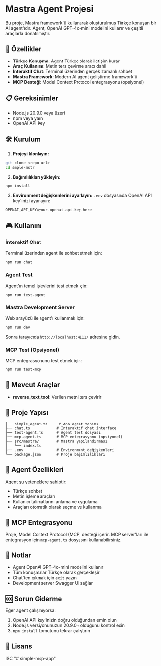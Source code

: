 # Mastra Agent Projesi

Bu proje, Mastra framework'ü kullanarak oluşturulmuş Türkçe konuşan bir AI agent'ıdır. Agent, OpenAI GPT-4o-mini modelini kullanır ve çeşitli araçlarla donatılmıştır.

## 🚀 Özellikler

- **Türkçe Konuşma**: Agent Türkçe olarak iletişim kurar
- **Araç Kullanımı**: Metin ters çevirme aracı dahil
- **İnteraktif Chat**: Terminal üzerinden gerçek zamanlı sohbet
- **Mastra Framework**: Modern AI agent geliştirme framework'ü
- **MCP Desteği**: Model Context Protocol entegrasyonu (opsiyonel)

## 📋 Gereksinimler

- Node.js 20.9.0 veya üzeri
- npm veya yarn
- OpenAI API Key

## 🛠️ Kurulum

1. **Projeyi klonlayın:**
```bash
git clone <repo-url>
cd smple-mstr
```

2. **Bağımlılıkları yükleyin:**
```bash
npm install
```

3. **Environment değişkenlerini ayarlayın:**
`.env` dosyasında OpenAI API key'inizi ayarlayın:
```
OPENAI_API_KEY=your-openai-api-key-here
```

## 🎮 Kullanım

### İnteraktif Chat
Terminal üzerinden agent ile sohbet etmek için:
```bash
npm run chat
```

### Agent Test
Agent'ın temel işlevlerini test etmek için:
```bash
npm run test-agent
```

### Mastra Development Server
Web arayüzü ile agent'ı kullanmak için:
```bash
npm run dev
```
Sonra tarayıcıda `http://localhost:4111/` adresine gidin.

### MCP Test (Opsiyonel)
MCP entegrasyonunu test etmek için:
```bash
npm run test-mcp
```

## 🔧 Mevcut Araçlar

- **reverse_text_tool**: Verilen metni ters çevirir

## 📁 Proje Yapısı

```
├── simple_agent.ts     # Ana agent tanımı
├── chat.ts            # İnteraktif chat interface
├── test-agent.ts      # Agent test dosyası
├── mcp-agent.ts       # MCP entegrasyonu (opsiyonel)
├── src/mastra/        # Mastra yapılandırması
│   └── index.ts
├── .env               # Environment değişkenleri
└── package.json       # Proje bağımlılıkları
```

## 🤖 Agent Özellikleri

Agent şu yeteneklere sahiptir:
- Türkçe sohbet
- Metin işleme araçları
- Kullanıcı talimatlarını anlama ve uygulama
- Araçları otomatik olarak seçme ve kullanma

## 🔗 MCP Entegrasyonu

Proje, Model Context Protocol (MCP) desteği içerir. MCP server'ları ile entegrasyon için `mcp-agent.ts` dosyasını kullanabilirsiniz.

## 📝 Notlar

- Agent OpenAI GPT-4o-mini modelini kullanır
- Tüm konuşmalar Türkçe olarak gerçekleşir
- Chat'ten çıkmak için `exit` yazın
- Development server Swagger UI sağlar

## 🆘 Sorun Giderme

Eğer agent çalışmıyorsa:
1. OpenAI API key'inizin doğru olduğundan emin olun
2. Node.js versiyonunuzun 20.9.0+ olduğunu kontrol edin
3. `npm install` komutunu tekrar çalıştırın

## 📄 Lisans

ISC
"# simple-mcp-app" 

